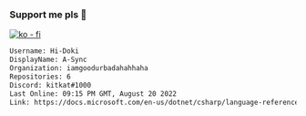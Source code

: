 ### Support me pls 🙏

[![ko - fi](https://ko-fi.com/img/githubbutton_sm.svg)](https://ko-fi.com/O5O4D6DP7)

  ```txt
  Username: Hi-Doki
  DisplayName: A-Sync
  Organization: iamgoodurbadahahhaha
  Repositories: 6
  Discord: kitkat#1000
  Last Online: 09:15 PM GMT, August 20 2022
  Link: https://docs.microsoft.com/en-us/dotnet/csharp/language-reference/keywords/async
  ```       